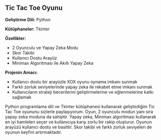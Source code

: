 ## Tic Tac Toe Oyunu

**Geliştirme Dili:** Python

**Kütüphaneler:** Tkinter

**Özellikler:**

* 2 Oyunculu ve Yapay Zeka Modu
* Skor Takibi
* Kullanıcı Dostu Arayüz
* Minimax Algoritması ile Akıllı Yapay Zeka

**Projenin Amacı:**

* Kullanıcı dostu bir arayüzle XOX oyunu oynama imkanı sunmak
* Farklı zorluk seviyelerinde yapay zeka ile rekabet etme imkanı sunmak
* Kullanıcıların strateji becerilerini geliştirmelerine ve eğlenmelerine katkı sağlamak


Python programlama dili ve Tkinter kütüphanesi kullanarak geliştirdiğim Tic Tac Toe oyununu sizlerle paylaşıyorum. 
Oyun, 2 oyunculu modun yanı sıra yapay zeka moduna da sahiptir. Yapay zeka, Minimax algoritması kullanarak en iyi hamleleri seçer ve kullanıcıya karşı zorlu bir rakip oluşturur. Oyunun arayüzü kullanıcı dostu ve basittir. Skor takibi ve farklı zorluk seviyeleri de oyunun keyfini artırmaktadır.

